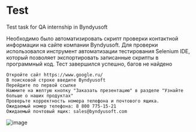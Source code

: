 # Test
Test task for QA internship in Byndyusoft

Необходимо было автоматизировать скрипт проверки контактной информации на сайте компании Byndyusoft. 
Для проверки использовался инструмент автоматизации тестирования Selenium IDE, который позволяет экспортировать записанные скрипты в программный код. Тест завершился успешно, багов не найдено
~~~~~~~~~~~~~~~~~~~~~~~~~~~~~~~~~~~~~~~~~~~~~~~~
Откройте сайт https://www.google.ru/
В поисковой строке введите Byndyusoft
Перейдите по первой ссылке
Нажмите на желтую кнопку "Заказать презентацию" в разделе "Узнайте больше о наших продуктах"
Проверьте корректность номера телефона и почтового ящика.
Ожидаемый номер телефона: 8 800 775-15-21
Ожидаемый почтовый ящик: sales@byndyusoft.com
~~~~~~~~~~~~~~~~~~~~~~~~~~~~~~~~~~~~~~~~~~~~~~~~


![image](https://user-images.githubusercontent.com/79290914/172027916-b8e37ccb-aa70-4583-b306-89808eaa2fd7.png)
